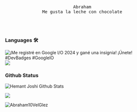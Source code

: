 
<p align="center" >
  <samp>
    Abraham
  <br/> Me gusta la leche con chocolate
  </samp>
  <br/>
  <br/>
  <br/>
  <br/>
</p>

  ### Languages 🛠
<img alt="¡Me registré en Google I/O 2024 y gané una insignia! ¡Únete! #DevBadges #GoogleIO" class="badge-icon" src="https://developers.google.com/static/profile/badges/events/io/2024/registered/badge.svg?hl=es-419">

<img src="https://img.shields.io/badge/css3%20-%231572B6.svg?&style=for-the-badge&logo=css3&logoColor=white"> 

### Github Status

![Hemant Joshi Github Stats](https://github-readme-stats.vercel.app/api?username=Abraham10VelGlez&show_icons=true&title_color=fff&icon_color=79ff97&text_color=9f9f9f&bg_color=151515)

<img  float="right" src="https://github-readme-stats.vercel.app/api/top-langs/?username=Abraham10VelGlez&theme=tokyonight&show_icons=true" />

<p><img align="center" src="https://github-readme-streak-stats.herokuapp.com/?user=Abraham10VelGlez&theme=dark&background=0d1117&date_format=M%20j%5B%2C%20Y%5D" alt="Abraham10VelGlez" /></p>
